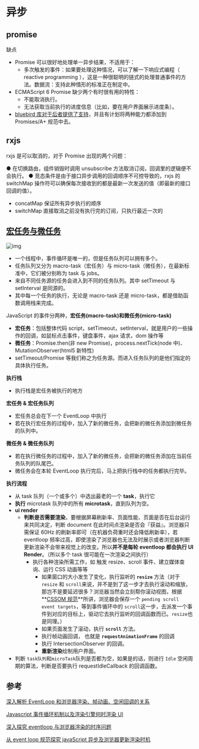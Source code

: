 # 异步

## promise

缺点

- Promise 可以很好地处理单一异步结果，不适用于：
  - 多次触发的事件：如果要处理这种情况，可以了解一下响应式编程（ reactive programming ），这是一种很聪明的链式的处理普通事件的方法。数据流：支持此种情形的标准正在制定中。
- ECMAScript 6 Promise 缺少两个有时很有用的特性：
  - 不能取消执行。
  - 无法获取当前执行的进度信息（比如，要在用户界面展示进度条）。
- [bluebird 库对于后者提供了支持](https://www.cnblogs.com/xjnotxj/p/12041074.html)，并且有计划将两种能力都添加到 Promises/A+ 规范中去。

## rxjs

rxjs 是可以取消的，对于 Promise 出现的两个问题：

● 在切换路由，组件销毁时调用 unsubscribe 方法取消订阅，回调里的逻辑便不会执行。
● 竞态条件是由于接口异步调用的回调顺序不可控导致的，rxjs 的 switchMap 操作符可以确保每次接收到的都是最新一次发送的值（即最新的接口回调的值）。

- concatMap 保证所有异步执行的顺序
- switchMap 直接取消之前没有执行完的订阅，只执行最近一次的

## [宏任务与微任务](https://jakearchibald.com/2015/tasks-microtasks-queues-and-schedules/)

![img](https://i.loli.net/2021/01/06/v6mUbtNMqxBaESu.png)

- 一个线程中，事件循环是唯一的，但是任务队列可以拥有多个。
- 任务队列又分为 macro-task（宏任务）与 micro-task（微任务），在最新标准中，它们被分别称为 task 与 jobs。
- 来自不同任务源的任务会进入到不同的任务队列。其中 setTimeout 与 setInterval 是同源的。
- 其中每一个任务的执行，无论是 macro-task 还是 micro-task，都是借助函数调用栈来完成。

JavaScript 的事件分两种，**宏任务(macro-task)**和**微任务(micro-task)**

- **宏任务**：包括整体代码 script，setTimeout，setInterval，就是用户的一些操作的回调，如鼠标点击事件，键盘事件，ajax 请求，dom 操作等
- **微任务**：Promise.then(非 new Promise)，process.nextTick(node 中)、MutationObserver(html5 新特性)
- setTimeout/Promise 等我们称之为任务源。而进入任务队列的是他们指定的具体执行任务。

**执行栈**

- 执行栈是宏任务被执行的地方

**宏任务 & 宏任务队列**

- 宏任务总会在下一个 EventLoop 中执行
- 若在执行宏任务的过程中，加入了新的微任务，会把新的微任务添加到微任务的队列中。

**微任务 & 微任务队列**

- 若在执行微任务的过程中，加入了新的微任务，会把新的微任务添加在当前任务队列的队尾巴。
- 微任务会在本轮 EventLoop 执行完后，马上把执行栈中的任务都执行完毕。

**执行流程**

- 从 task 队列（一个或多个）中选出最老的一个 **task**，执行它
- **执行** microtask 队列中的所有 **microtask**，直到队列为空。
- **ui render**
  - **判断是否需要渲染**，要根据屏幕刷新率、页面性能、页面是否在后台运行来共同决定，判断 document 在此时间点渲染是否会『获益』。浏览器只需保证 60Hz 的刷新率即可（在机器负荷重时还会降低刷新率），若 eventloop 频率过高，即使渲染了浏览器也无法及时展示或者浏览器判断更新渲染不会带来视觉上的改变。所以**并不是每轮 eventloop 都会执行 UI Render**。（所以多个 task 很可能在一次渲染之间执行）
    - 执行各种渲染所需工作，如 触发 resize、scroll 事件、建立媒体查询、运行 CSS 动画等等
      - 如果窗口的大小发生了变化，执行监听的 **`resize`** 方法（对于`resize` 和 `scroll`来说，并不是到了这一步才去执行滚动和缩放，那岂不是要延迟很多？浏览器当然会立刻帮你滚动视图，根据**[CSSOM 规范](https://link.zhihu.com/?target=https%3A//drafts.csswg.org/cssom-view/%23scrolling-events)**所讲，浏览器会保存一个 `pending scroll event targets`，等到事件循环中的 `scroll`这一步，去派发一个事件到对应的目标上，驱动它去执行监听的回调函数而已。`resize`也是同理。）
      - 如果页面发生了滚动，执行 **`scroll`** 方法。
      - 执行帧动画回调， 也就是 **`requestAnimationFrame`** 的回调
      - 执行 IntersectionObserver 的回调。
      - **重新渲染**绘制用户界面。
- 判断 `task队列`和`microTask`队列是否都为空，如果是的话，则进行 `Idle` 空闲周期的算法，判断是否要执行 requestIdleCallback 的回调函数。

## 参考

[深入解析 EventLoop 和浏览器渲染、帧动画、空闲回调的关系](https://zhuanlan.zhihu.com/p/142742003)

[Javascript 事件循环机制以及渲染引擎何时渲染 UI](https://segmentfault.com/a/1190000013212944)

[深入探究 eventloop 与浏览器渲染的时序问题](https://juejin.cn/post/6844903487700992007#heading-5)

[从 event loop 规范探究 javaScript 异步及浏览器更新渲染时机](https://github.com/aooy/blog/issues/5#)
